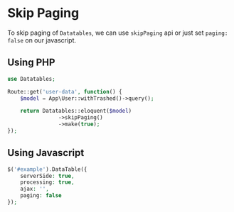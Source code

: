 # Skip Paging

To skip paging of `Datatables`, we can use `skipPaging` api or just set `paging: false` on our javascript.

## Using PHP
```php
use Datatables;

Route::get('user-data', function() {
	$model = App\User::withTrashed()->query();

	return Datatables::eloquent($model)
				->skipPaging()
				->make(true);
});
```

## Using Javascript
```php
$('#example').DataTable({
	serverSide: true,
	processing: true,
	ajax: '',
	paging: false
});
```